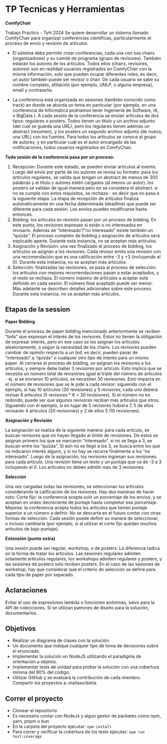 # TP Tecnicas y Herramientas #

**ComfyChair**

Trabajo Práctico - TyH 2024
Se quiere desarrollar un sistema llamado ComfyChair para organizar conferencias científicas, particularmente el proceso de envío y revisión de artículos.

- El sistema debe permitir crear conferencias, cada una con sus chairs (organizadores) y su comité de programa (grupo de revisores). También estarán los autores de los artículos. Todos ellos (chairs, revisores, autores) son en realidad usuarios registrados en ComfyChair con la misma información, solo que pueden ocupar diferentes roles; es decir, un autor también puede ser revisor o chair. De cada usuario se sabe su nombre completo, afiliación (por ejemplo, UNLP, o alguna empresa), email y contraseña.

- La conferencia está organizada en sesiones (también conocido como track) en donde se aborda un tema en particular (por ejemplo, en una conferencia de Informática podríamos tener Ingeniería de Software, IA, o BigData ). A cada sesión de la conferencia se envían artículos de dos tipos: regulares o posters. Todos tienen un título y un archivo adjunto (del cual se guarda una URL), pero los regulares tienen además un abstract (resumen), y los posters un segundo archivo adjunto (de nuevo, una URL) con los fuentes. Para todos los artículos se conoce al grupo de autores, y en particular cuál es el autor encargado de las notificaciones, todos usuarios registrados en ComfyChair.

**Toda sesión de la conferencia pasa por un proceso:**

1) Recepción: Durante este estado, se pueden enviar artículos al evento. Luego del envío por parte de los autores se revisa su formato:
para los artículos regulares, se valida que tengan un abstract de menos de 300 palabras y el título y autores estén cargados (al menos un autor).
los posters se validan de igual manera pero no se considera el abstract.
si no se cumple con estos requisitos, se rechaza - es decir que no pasa a la siguiente etapa. La etapa de recepción de artículos finaliza automáticamente en una fecha determinada (deadline) que puede ser diferente para cada sesión. Los envíos pueden modificarse hasta entonces.
2) Bidding: los artículos en revisión pasan por un proceso de bidding. En este punto, los revisores expresan si están o no interesados en revisarlo. Además de “interesado”/”no interesado” existe también un “quizás”. El proceso completo de bidding y asignación de artículos será explicado aparte. Durante esta instancia, no se aceptan más artículos.
3) Asignación y Revisión: una vez finalizado el proceso de bidding, los artículos se asignan a los revisores. Cada revisor emite una revisión con una recomendación que es una calificación entre -3 y +3 (incluyendo el 0). Durante esta instancia, no se aceptan más artículos.
4) Selección: finalizadas las revisiones, se pasa al proceso de selección: los artículos con mejores recomendaciones pasan a estar aceptados, y el resto se rechaza. El número máximo de artículos a aceptar está definido en cada sesión. El número final aceptado puede ser menor. Más adelante se describen detalles adicionales sobre este proceso. Durante esta instancia, no se aceptan más artículos.

## Etapas de la session ##

**Paper Bidding**

Durante el proceso de paper bidding mencionado anteriormente se reciben “bids” que expresan el interés de los revisores. Éstos no tienen la obligación de expresar interés, pero en ese caso se les asignan los artículos aleatoriamente, o según la necesidad de los chairs. Los revisores pueden cambiar de opinión respecto a un bid, es decir, pueden pasar de “interesado” a “quizás” o cualquier otro tipo de interés para un mismo paper. Al cerrarse el proceso de bidding, se asignan los revisores a los artículos, y siempre debe haber 3 revisores por artículo. Esto implica que se necesita un número total de revisiones igual al triple del número de artículos - ej. si se enviaron 10 artículos, se necesitan 30 revisiones. Esto impacta en el número de revisiones que se le pide a cada revisor: siguiendo con el ejemplo, si hay 10 artículos (30 revisiones) y 5 revisores, cada uno deberá revisar 6 artículos (5 revisores * 6 = 30 revisiones). Si el número no es redondo, puede ser que algunos revisores reciban más artículos que otros. Siguiendo con el ejemplo, si en lugar de 5 revisores hubiera 7, 5 de ellos revisarán 4 artículos (20 revisiones) y 2 de ellos 5 (10 revisiones).

**Asignación y Revisión**

La asignación se realiza de la siguiente manera: para cada artículo, se buscan revisores que no hayan llegado al límite de revisiones. De éstos se asignan primero los que se marcaron “interesado”, si no se llega a 3, se buscan entre los “quizás”. Si aún no se llegó a los 3, se busca entre los que no indicaron interés alguno, y si no hay se recurre finalmente a los “no interesado”. Luego de la asignación, los revisores ingresan sus revisiones para cada artículo. Una revisión tiene un texto y un puntaje que va de -3 a 3 incluyendo el 0. Los artículos no deben admitir más de 3 revisiones.

**Selección**

Una vez cargadas todas las revisiones, se seleccionan los artículos considerando la calificación de los revisores. Hay dos maneras de hacer esto:
Corte fijo: la conferencia acepta solo un porcentaje de los envíos, y se aceptan en orden decreciente de puntaje hasta completar ese porcentaje.
Mejores: la conferencia acepta todos los artículos que tienen puntaje superior a un número a definir.
No se descarta en el futuro contar con otras formas de selección.
Cada sesión puede definir su manera de seleccionar, o incluso cambiarla (por ejemplo, si al utilizar el corte fijo quedan muchos artículos de bajo puntaje).

**Extensión (punto extra)**

Una sesión puede ser regular, workshop, o de posters. La diferencia radica en la forma de tratar los artículos. Las sesiones regulares admiten solamente artículos regulares, los workshops admiten regulares y posters, y las sesiones de posters solo reciben posters. En el caso de las sesiones de workshop, hay que considerar que el criterio de selección se define para cada tipo de paper por separado.

## Aclaraciones ##
Evitar el uso de expresiones lambda o funciones anónimas, salvo para la API de colecciones.
Si se utilizan patrones de diseño para la solución, documentarlos.

## Objetivos ##
- Realizar un diagrama de clases con la solución.
- Un documento que indique cualquier tipo de toma de decisiones sobre el enunciado.
- Implementar la solución en NodeJS utilizando el paradigma de orientación a objetos. 
- Implementar tests de unidad para probar la solución con una cobertura mínima del  80% del código.
- Utilizar GitHub y se evaluará la contribución de cada miembro. Compartir los proyectos a: matiasurbieta

## Correr el proyecto ##
- Clonear el repositorio
- Es necesario contar con NodeJs y algun gestor de packetes como npm, yarn, pnpm o bun
- En la carpeta del proyecto ejecutar: `npm install`
- Para correr y verificar la cobertura de los tests ejecutar: `npm run test:coverage`
